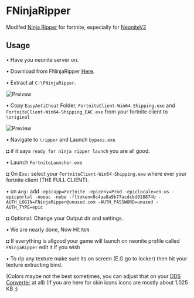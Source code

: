 # FNinjaRipper

Modifed [Ninja Ripper](https://cgig.ru/ninjaripper/) for fortnite, especially for [NeoniteV2](https://github.com/kem0o/neonitev2)

## Usage

• Have you neonite server on.

• Download from FNinjaRipper [Here](https://github.com/kem0o/FNinjaRipper/releases/).

• Extract at `C:\FNinjaRipper`.

![Preivew](https://media.discordapp.net/attachments/622488706040987658/770426416248127548/unknown.png)

• Copy `EasyAntiCheat` Folder, `FortniteClient-Win64-Shipping.exe` and `FortniteClient-Win64-Shipping_EAC.exe` from your fortnite client to `\original`

![Preview](https://media.discordapp.net/attachments/622488706040987658/770442671520219156/unknown.png)

• Navigate to `\ripper` and Launch `bypass.exe`
  
  ◘ if it says `ready for ninja ripper launch` you are all good.

• Launch `FortniteLauncher.exe`
  
  ◘ On `Exe:` select your `FortniteClient-Win64-Shipping.exe` where ever your fortnite client (THE FULL CLIENT). 

• on `Arg:` add `-epicapp=Fortnite -epicenv=Prod -epiclocale=en-us -epicportal -noeac -nobe -fltoken=8c4aa8a9b77acdcbd918874b -AUTH_LOGIN=FNinjaRipper@unused.com -AUTH_PASSWORD=unused -AUTH_TYPE=epic`
  
◘ Optional: Change your Output dir and settings.

• We are nearly done, Now Hit `RUN`

  ◘ If everything is allgood your game will launch on neonite profile called `FNinjaRipper` edit it if you wish

• To rip any texture make sure its on screen (E.G go to locker) then hit your texture extracting bind.

(Colors maybe not the best sometimes, you can adjust that on your [DDS Converter](http://www.softsea.com/download/DDS-Converter.html) at all)
(If you are here for skin icons icons are mostly about 1,025 KB ;)
